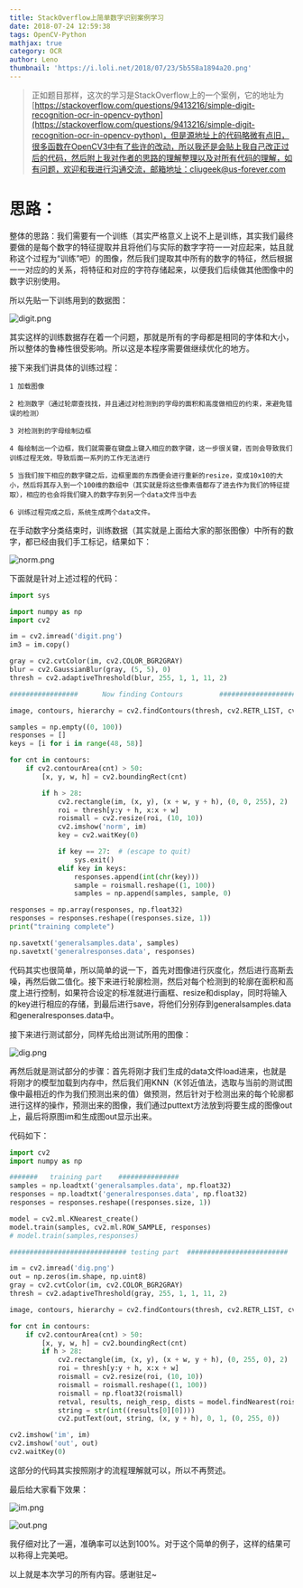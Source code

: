```yaml
---
title: StackOverflow上简单数字识别案例学习
date: 2018-07-24 12:59:38
tags: OpenCV-Python
mathjax: true
category: OCR
author: Leno
thumbnail: 'https://i.loli.net/2018/07/23/5b558a1894a20.png'
---
```


>正如题目那样，这次的学习是StackOverflow上的一个案例，它的地址为[https://stackoverflow.com/questions/9413216/simple-digit-recognition-ocr-in-opencv-python](https://stackoverflow.com/questions/9413216/simple-digit-recognition-ocr-in-opencv-python)，但是源地址上的代码略微有点旧，很多函数在OpenCV3中有了些许的改动，所以我还是会贴上我自己改正过后的代码，然后附上我对作者的思路的理解整理以及对所有代码的理解，如有问题，欢迎和我进行沟通交流，邮箱地址：cliugeek@us-forever.com

# 思路： #

整体的思路：我们需要有一个训练（其实严格意义上说不上是训练，其实我们最终要做的是每个数字的特征提取并且将他们与实际的数字字符一一对应起来，姑且就称这个过程为“训练”吧）的图像，然后我们提取其中所有的数字的特征，然后根据一一对应的的关系，将特征和对应的字符存储起来，以便我们后续做其他图像中的数字识别使用。

所以先贴一下训练用到的数据图：

![digit.png](https://i.loli.net/2018/07/24/5b56be2a72945.png)

其实这样的训练数据存在着一个问题，那就是所有的字母都是相同的字体和大小，所以整体的鲁棒性很受影响。所以这是本程序需要做继续优化的地方。

接下来我们讲具体的训练过程：

	1 加载图像

	2 检测数字（通过轮廓查找找，并且通过对检测到的字母的面积和高度做相应的约束，来避免错误的检测）

	3 对检测到的字母绘制边框

	4 每绘制出一个边框，我们就需要在键盘上键入相应的数字键，这一步很关键，否则会导致我们训练过程无效，导致后面一系列的工作无法进行

	5 当我们按下相应的数字键之后，边框里面的东西便会进行重新的resize，变成10x10的大小，然后将其存入到一个100维的数组中（其实就是将这些像素值都存了进去作为我们的特征提取），相应的也会将我们键入的数字存到另一个data文件当中去

	6 训练过程完成之后，系统生成两个data文件。

在手动数字分类结束时，训练数据（其实就是上面给大家的那张图像）中所有的数字，都已经由我们手工标记，结果如下：

![norm.png](https://i.loli.net/2018/07/24/5b56bf1d8d153.png)

下面就是针对上述过程的代码：

```Python
import sys

import numpy as np
import cv2

im = cv2.imread('digit.png')
im3 = im.copy()

gray = cv2.cvtColor(im, cv2.COLOR_BGR2GRAY)
blur = cv2.GaussianBlur(gray, (5, 5), 0)
thresh = cv2.adaptiveThreshold(blur, 255, 1, 1, 11, 2)

#################      Now finding Contours         ###################

image, contours, hierarchy = cv2.findContours(thresh, cv2.RETR_LIST, cv2.CHAIN_APPROX_SIMPLE)

samples = np.empty((0, 100))
responses = []
keys = [i for i in range(48, 58)]

for cnt in contours:
    if cv2.contourArea(cnt) > 50:
        [x, y, w, h] = cv2.boundingRect(cnt)

        if h > 28:
            cv2.rectangle(im, (x, y), (x + w, y + h), (0, 0, 255), 2)
            roi = thresh[y:y + h, x:x + w]
            roismall = cv2.resize(roi, (10, 10))
            cv2.imshow('norm', im)
            key = cv2.waitKey(0)

            if key == 27:  # (escape to quit)
                sys.exit()
            elif key in keys:
                responses.append(int(chr(key)))
                sample = roismall.reshape((1, 100))
                samples = np.append(samples, sample, 0)

responses = np.array(responses, np.float32)
responses = responses.reshape((responses.size, 1))
print("training complete")

np.savetxt('generalsamples.data', samples)
np.savetxt('generalresponses.data', responses)

```

代码其实也很简单，所以简单的说一下，首先对图像进行灰度化，然后进行高斯去噪，再然后做二值化。接下来进行轮廓检测，然后对每个检测到的轮廓在面积和高度上进行控制，如果符合设定的标准就进行画框、resize和display，同时将输入的key进行相应的存储，到最后进行save，将他们分别存到generalsamples.data和generalresponses.data中。

接下来进行测试部分，同样先给出测试所用的图像：

![dig.png](https://i.loli.net/2018/07/24/5b56ca87860f9.png)

再然后就是测试部分的步骤：首先将刚才我们生成的data文件load进来，也就是将刚才的模型加载到内存中，然后我们用KNN（K邻近值法，选取与当前的测试图像中最相近的作为我们预测出来的值）做预测，然后针对于检测出来的每个轮廓都进行这样的操作，预测出来的图像，我们通过puttext方法放到将要生成的图像out上，最后将原图im和生成图out显示出来。

代码如下：

```Python
import cv2
import numpy as np

#######   training part    ###############
samples = np.loadtxt('generalsamples.data', np.float32)
responses = np.loadtxt('generalresponses.data', np.float32)
responses = responses.reshape((responses.size, 1))

model = cv2.ml.KNearest_create()
model.train(samples, cv2.ml.ROW_SAMPLE, responses)
# model.train(samples,responses)

############################# testing part  #########################

im = cv2.imread('dig.png')
out = np.zeros(im.shape, np.uint8)
gray = cv2.cvtColor(im, cv2.COLOR_BGR2GRAY)
thresh = cv2.adaptiveThreshold(gray, 255, 1, 1, 11, 2)

image, contours, hierarchy = cv2.findContours(thresh, cv2.RETR_LIST, cv2.CHAIN_APPROX_SIMPLE)

for cnt in contours:
    if cv2.contourArea(cnt) > 50:
        [x, y, w, h] = cv2.boundingRect(cnt)
        if h > 28:
            cv2.rectangle(im, (x, y), (x + w, y + h), (0, 255, 0), 2)
            roi = thresh[y:y + h, x:x + w]
            roismall = cv2.resize(roi, (10, 10))
            roismall = roismall.reshape((1, 100))
            roismall = np.float32(roismall)
            retval, results, neigh_resp, dists = model.findNearest(roismall, k=1)
            string = str(int((results[0][0])))
            cv2.putText(out, string, (x, y + h), 0, 1, (0, 255, 0))

cv2.imshow('im', im)
cv2.imshow('out', out)
cv2.waitKey(0)

```

这部分的代码其实按照刚才的流程理解就可以，所以不再赘述。

最后给大家看下效果：

![im.png](https://i.loli.net/2018/07/24/5b56dd88da6ad.png)

![out.png](https://i.loli.net/2018/07/24/5b56dd88c14c9.png)

我仔细对比了一遍，准确率可以达到100%。对于这个简单的例子，这样的结果可以称得上完美吧。

以上就是本次学习的所有内容。感谢驻足~